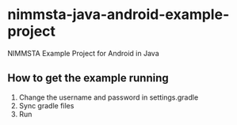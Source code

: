 # nimmsta-java-android-example-project
NIMMSTA Example Project for Android in Java

## How to get the example running
1. Change the username and password in settings.gradle
2. Sync gradle files
3. Run
